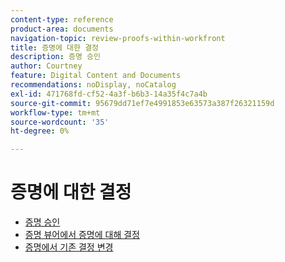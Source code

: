 ```yaml
---
content-type: reference
product-area: documents
navigation-topic: review-proofs-within-workfront
title: 증명에 대한 결정
description: 증명 승인
author: Courtney
feature: Digital Content and Documents
recommendations: noDisplay, noCatalog
exl-id: 471768fd-cf52-4a3f-b6b3-14a35f4c7a4b
source-git-commit: 95679dd71ef7e4991853e63573a387f26321159d
workflow-type: tm+mt
source-wordcount: '35'
ht-degree: 0%

---
```


# 증명에 대한 결정

* [증명 승인](../../../../review-and-approve-work/proofing/reviewing-proofs-within-workfront/make-a-decision-on-a-proof/approve-proof.md)
* [증명 뷰어에서 증명에 대해 결정](../../../../review-and-approve-work/proofing/reviewing-proofs-within-workfront/make-a-decision-on-a-proof/make-decisions-on-proof.md)
* [증명에서 기존 결정 변경](../../../../review-and-approve-work/proofing/reviewing-proofs-within-workfront/make-a-decision-on-a-proof/change-existing-decision.md)
